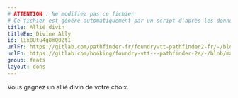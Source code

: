 ```yaml
---
# ATTENTION : Ne modifiez pas ce fichier
# Ce fichier est généré automatiquement par un script d'après les données du module Foundry VTT officiel et de sa traduction
title: Allié divin
titleEn: Divine Ally
id: lix0Utu4g8mQ0ZtI
urlFr: https://gitlab.com/pathfinder-fr/foundryvtt-pathfinder2-fr/-/blob/master/data/feats/lix0Utu4g8mQ0ZtI.htm
urlEn: https://gitlab.com/hooking/foundry-vtt---pathfinder-2e/-/blob/master/packs/data/feats.db/divine-ally.json
group: feats
layout: dons
---
```

Vous gagnez un allié divin de votre choix.


